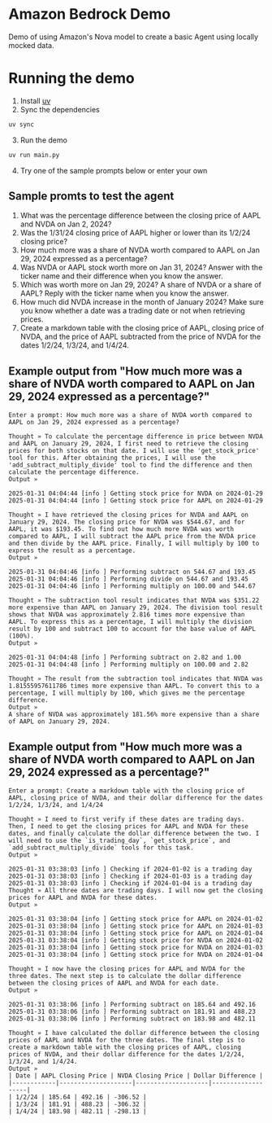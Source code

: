# Amazon Bedrock Demo

Demo of using Amazon's Nova model to create a basic Agent using locally mocked data.

# Running the demo

1. Install [uv](https://docs.astral.sh/uv/)
2. Sync the dependencies

```bash
uv sync
```

3. Run the demo

```bash
uv run main.py
```

4. Try one of the sample prompts below or enter your own

## Sample promts to test the agent

1. What was the percentage difference between the closing price of AAPL and NVDA on Jan 2, 2024?
1. Was the 1/31/24 closing price of AAPL higher or lower than its 1/2/24 closing price?
1. How much more was a share of NVDA worth compared to AAPL on Jan 29, 2024 expressed as a percentage?
1. Was NVDA or AAPL stock worth more on Jan 31, 2024? Answer with the ticker name and their difference when you know the answer.
1. Which was worth more on Jan 29, 2024? A share of NVDA or a share of AAPL? Reply with the ticker name when you know the answer.
1. How much did NVDA increase in the month of January 2024? Make sure you know whether a date was a trading date or not when retrieving prices.
1. Create a markdown table with the closing price of AAPL, closing price of NVDA, and the price of AAPL subtracted from the price of NVDA for the dates 1/2/24, 1/3/24, and 1/4/24.

## Example output from "How much more was a share of NVDA worth compared to AAPL on Jan 29, 2024 expressed as a percentage?"

```
Enter a prompt: How much more was a share of NVDA worth compared to AAPL on Jan 29, 2024 expressed as a percentage?

Thought » To calculate the percentage difference in price between NVDA and AAPL on January 29, 2024, I first need to retrieve the closing prices for both stocks on that date. I will use the 'get_stock_price' tool for this. After obtaining the prices, I will use the 'add_subtract_multiply_divide' tool to find the difference and then calculate the percentage difference.
Output »

2025-01-31 04:04:44 [info ] Getting stock price for NVDA on 2024-01-29
2025-01-31 04:04:44 [info ] Getting stock price for AAPL on 2024-01-29

Thought » I have retrieved the closing prices for NVDA and AAPL on January 29, 2024. The closing price for NVDA was $544.67, and for AAPL, it was $193.45. To find out how much more NVDA was worth compared to AAPL, I will subtract the AAPL price from the NVDA price and then divide by the AAPL price. Finally, I will multiply by 100 to express the result as a percentage.
Output »

2025-01-31 04:04:46 [info ] Performing subtract on 544.67 and 193.45
2025-01-31 04:04:46 [info ] Performing divide on 544.67 and 193.45
2025-01-31 04:04:46 [info ] Performing multiply on 100.00 and 544.67

Thought » The subtraction tool result indicates that NVDA was $351.22 more expensive than AAPL on January 29, 2024. The division tool result shows that NVDA was approximately 2.816 times more expensive than AAPL. To express this as a percentage, I will multiply the division result by 100 and subtract 100 to account for the base value of AAPL (100%).
Output »

2025-01-31 04:04:48 [info ] Performing subtract on 2.82 and 1.00
2025-01-31 04:04:48 [info ] Performing multiply on 100.00 and 2.82

Thought » The result from the subtraction tool indicates that NVDA was 1.81555957611786 times more expensive than AAPL. To convert this to a percentage, I will multiply by 100, which gives me the percentage difference.
Output »
A share of NVDA was approximately 181.56% more expensive than a share of AAPL on January 29, 2024.
```

## Example output from "How much more was a share of NVDA worth compared to AAPL on Jan 29, 2024 expressed as a percentage?"

```
Enter a prompt: Create a markdown table with the closing price of AAPL, closing price of NVDA, and their dollar difference for the dates 1/2/24, 1/3/24, and 1/4/24

Thought » I need to first verify if these dates are trading days. Then, I need to get the closing prices for AAPL and NVDA for these dates, and finally calculate the dollar difference between the two. I will need to use the `is_trading_day`, `get_stock_price`, and `add_subtract_multiply_divide` tools for this task.
Output »

2025-01-31 03:38:03 [info ] Checking if 2024-01-02 is a trading day
2025-01-31 03:38:03 [info ] Checking if 2024-01-03 is a trading day
2025-01-31 03:38:03 [info ] Checking if 2024-01-04 is a trading day
Thought » All three dates are trading days. I will now get the closing prices for AAPL and NVDA for these dates.
Output »

2025-01-31 03:38:04 [info ] Getting stock price for AAPL on 2024-01-02
2025-01-31 03:38:04 [info ] Getting stock price for AAPL on 2024-01-03
2025-01-31 03:38:04 [info ] Getting stock price for AAPL on 2024-01-04
2025-01-31 03:38:04 [info ] Getting stock price for NVDA on 2024-01-02
2025-01-31 03:38:04 [info ] Getting stock price for NVDA on 2024-01-03
2025-01-31 03:38:04 [info ] Getting stock price for NVDA on 2024-01-04

Thought » I now have the closing prices for AAPL and NVDA for the three dates. The next step is to calculate the dollar difference between the closing prices of AAPL and NVDA for each date.
Output »

2025-01-31 03:38:06 [info ] Performing subtract on 185.64 and 492.16
2025-01-31 03:38:06 [info ] Performing subtract on 181.91 and 488.23
2025-01-31 03:38:06 [info ] Performing subtract on 183.98 and 482.11

Thought » I have calculated the dollar difference between the closing prices of AAPL and NVDA for the three dates. The final step is to create a markdown table with the closing prices of AAPL, closing prices of NVDA, and their dollar difference for the dates 1/2/24, 1/3/24, and 1/4/24.
Output »
| Date | AAPL Closing Price | NVDA Closing Price | Dollar Difference |
|------------|--------------------|--------------------|-------------------|
| 1/2/24 | 185.64 | 492.16 | -306.52 |
| 1/3/24 | 181.91 | 488.23 | -306.32 |
| 1/4/24 | 183.98 | 482.11 | -298.13 |
```
